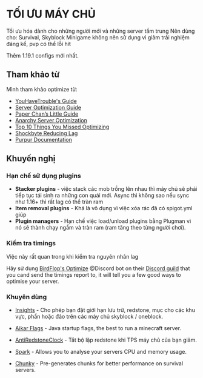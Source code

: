 # TỐI ƯU MÁY CHỦ
Tối ưu hóa dành cho những người mới và những server tầm trung
Nên dùng cho: Survival, Skyblock
Minigame không nên sử dụng vì giảm trải nghiệm đáng kể, pvp có thể lỗi hit

Thêm 1.19.1 configs mới nhất.

## Tham khảo từ
Mình tham khảo optimize từ:
* [YouHaveTrouble's Guide](https://github.com/YouHaveTrouble/minecraft-optimization)
* [Server Optimization Guide](https://www.spigotmc.org/threads/guide-server-optimization%E2%9A%A1.283181/)
* [Paper Chan’s Little Guide](https://eternity.community/index.php/paper-optimization/)
* [Anarchy Server Optimization](https://github.com/moom0o/AnarchyExploitFixes/wiki/Anarchy-Server-Optimization-Guide)
* [Top 10 Things You Missed Optimizing](https://blog.airplane.gg/10-things-you-missed-optimizing-survival-mc/) 
* [Shockbyte Reducing Lag](https://shockbyte.com/billing/knowledgebase/21/Reducing-Lag)
* [Purpur Documentation](https://purpur.pl3x.net/docs/Configuration/)

## Khuyến nghị

### Hạn chế sử dụng plugins
* **Stacker plugins** - việc stack các mob trồng lên nhau thì máy chủ sẽ phải tiếp tục tái sinh ra những con quái mới. Async thì không sao nếu sync như 1.16+ thì rất lag có thể tràn ram
* **Item removal plugins** - Khá là vô dụng vì việc xóa rác đã có spigot.yml giúp
* **Plugin managers** - Hạn chế việc load/unload plugins bằng Plugman vì nó sẽ thành chạy ngầm và tràn ram (ram tăng theo từng người chơi).

### Kiếm tra timings
Việc này rất quan trong khi kiểm tra nguyên nhân lag

Hãy sử dụng [BirdFlop's Optimize](https://www.birdflop.com/) @Discord bot on their [Discord guild](https://discord.com/invite/nmgtX5z) that you cand send the timings report to, it will tell you a few good ways to optimise your server.

### Khuyên dùng
* [Insights](https://www.spigotmc.org/resources/insights-super-configurable-region-limits-asynchronous-scans-1-17-x.56489/) - Cho phép bạn đặt giới hạn lưu trữ, redstone, mục cho các khu vực, phần hoặc đảo trên các máy chủ skyblock / oneblock.

* [Aikar Flags](https://blog.airplane.gg/aikar-flags/) - Java startup flags, the best to run a minecraft server.

* [AntiRedstoneClock](https://www.spigotmc.org/resources/antiredstoneclock-worldguard-plotsquard-support-1-8-1-17.18557/) - Tắt bộ lặp redstone khi TPS máy chủ của bạn giảm.

* [Spark](https://www.spigotmc.org/resources/antiredstoneclock-worldguard-plotsquard-support-1-8-1-17.18557/) - Allows you to analyse your servers CPU and memory usage.

* [Chunky](https://github.com/pop4959/Chunky) - Pre-generates chunks for better performance on survival servers.

<br>

